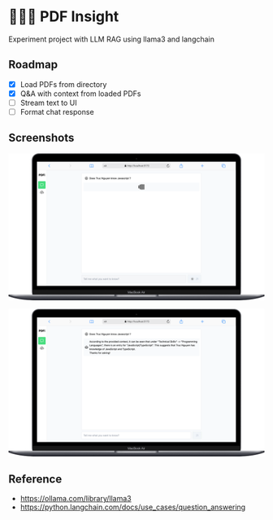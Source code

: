 # 🦙🦙🦙 PDF Insight

Experiment project with LLM RAG using llama3 and langchain

## Roadmap
- [x] Load PDFs from directory
- [x] Q&A with context from loaded PDFs
- [ ] Stream text to UI
- [ ] Format chat response

## Screenshots

![alt text](./doc/sc1.png "Title")

![alt text](./doc/sc2.png "Title")

## Reference
- https://ollama.com/library/llama3
- https://python.langchain.com/docs/use_cases/question_answering
